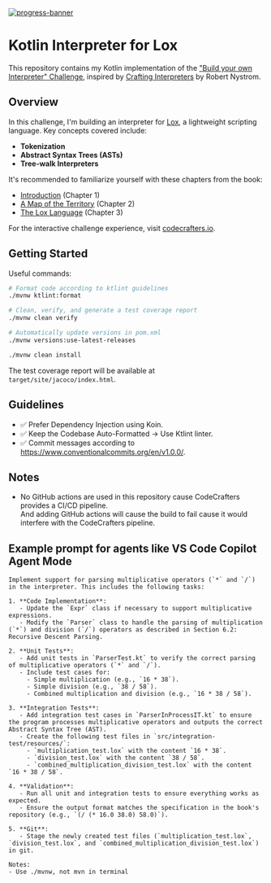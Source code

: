 [![progress-banner](https://backend.codecrafters.io/progress/interpreter/2af86dd6-03ef-4a23-8c5b-de136419a078)](https://app.codecrafters.io/users/codecrafters-bot?r=2qF)

# Kotlin Interpreter for Lox

This repository contains my Kotlin implementation of the ["Build your own Interpreter" Challenge](https://app.codecrafters.io/courses/interpreter/overview), inspired by [Crafting Interpreters](https://craftinginterpreters.com/) by Robert Nystrom.

## Overview
In this challenge, I'm building an interpreter for [Lox](https://craftinginterpreters.com/the-lox-language.html), a lightweight scripting language. Key concepts covered include:

- **Tokenization**
- **Abstract Syntax Trees (ASTs)**
- **Tree-walk Interpreters**

It's recommended to familiarize yourself with these chapters from the book:

- [Introduction](https://craftinginterpreters.com/introduction.html) (Chapter 1)
- [A Map of the Territory](https://craftinginterpreters.com/a-map-of-the-territory.html) (Chapter 2)
- [The Lox Language](https://craftinginterpreters.com/the-lox-language.html) (Chapter 3)

For the interactive challenge experience, visit [codecrafters.io](https://codecrafters.io).

## Getting Started

Useful commands:

```bash
# Format code according to ktlint guidelines
./mvnw ktlint:format

# Clean, verify, and generate a test coverage report
./mvnw clean verify

# Automatically update versions in pom.xml
./mvnw versions:use-latest-releases

./mvnw clean install
```

The test coverage report will be available at `target/site/jacoco/index.html`.

## Guidelines

- ✅ Prefer Dependency Injection using Koin.
- ✅ Keep the Codebase Auto-Formatted → Use Ktlint linter.
- ✅ Commit messages according to https://www.conventionalcommits.org/en/v1.0.0/.

## Notes
- No GitHub actions are used in this repository cause CodeCrafters provides a CI/CD pipeline. \
And adding GitHub actions will cause the build to fail cause it would interfere with the CodeCrafters pipeline.

## Example prompt for agents like VS Code Copilot Agent Mode

```
Implement support for parsing multiplicative operators (`*` and `/`) in the interpreter. This includes the following tasks:

1. **Code Implementation**:
   - Update the `Expr` class if necessary to support multiplicative expressions.
   - Modify the `Parser` class to handle the parsing of multiplication (`*`) and division (`/`) operators as described in Section 6.2: Recursive Descent Parsing.

2. **Unit Tests**:
   - Add unit tests in `ParserTest.kt` to verify the correct parsing of multiplicative operators (`*` and `/`).
   - Include test cases for:
     - Simple multiplication (e.g., `16 * 38`).
     - Simple division (e.g., `38 / 58`).
     - Combined multiplication and division (e.g., `16 * 38 / 58`).

3. **Integration Tests**:
   - Add integration test cases in `ParserInProcessIT.kt` to ensure the program processes multiplicative operators and outputs the correct Abstract Syntax Tree (AST).
   - Create the following test files in `src/integration-test/resources/`:
     - `multiplication_test.lox` with the content `16 * 38`.
     - `division_test.lox` with the content `38 / 58`.
     - `combined_multiplication_division_test.lox` with the content `16 * 38 / 58`.

4. **Validation**:
   - Run all unit and integration tests to ensure everything works as expected.
   - Ensure the output format matches the specification in the book's repository (e.g., `(/ (* 16.0 38.0) 58.0)`).

5. **Git**:
   - Stage the newly created test files (`multiplication_test.lox`, `division_test.lox`, and `combined_multiplication_division_test.lox`) in git.

Notes:
- Use ./mvnw, not mvn in terminal
```
